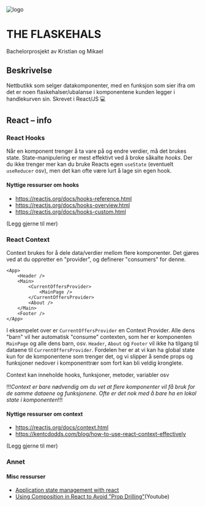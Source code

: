 ![logo](https://github.com/KristianUSN/techstore/blob/master/public/TheFlaskehals.png?raw=true)
# THE FLASKEHALS
Bachelorprosjekt av Kristian og Mikael

## Beskrivelse
Nettbutikk som selger datakomponenter, med en funksjon som sier ifra om det er noen flaskehalser/ubalanse i komponentene kunden legger i handlekurven sin. Skrevet i React/JS 💻

## React – info
### React Hooks
Når en komponent trenger å ta vare på og endre verdier, må det brukes state. State-manipulering er mest effektivt ved å broke såkalte *hooks*. Der du ikke trenger mer kan du bruke Reacts egen `useState` (eventuelt `useReducer` osv), men det kan ofte være lurt å lage sin egen hook.
#### Nyttige ressurser om hooks
* https://reactjs.org/docs/hooks-reference.html
* https://reactjs.org/docs/hooks-overview.html
* https://reactjs.org/docs/hooks-custom.html

(Legg gjerne til mer)

### React Context
Context brukes for å dele data/verdier mellom flere komponenter. Det gjøres ved at du oppretter en "provider", og definerer "consumers" for denne.
```reactjs
<App>
    <Header />
    <Main>
        <CurrentOffersProvider>
            <MainPage />
        </CurrentOffersProvider>
        <About />
    </Main>
    <Footer />
</App>
```
I eksempelet over er `CurrentOffersProvider` en Context Provider. Alle dens "barn" vil her automatisk "consume" contexten, som her er komponenten `MainPage` og alle dens barn, osv. `Header`, `About` og `Footer` vil ikke ha tilgang til dataene til `CurrentOffersProvider`. Fordelen her er at vi kan ha global state kun for de komponentene som trenger det, og vi slipper å sende props og funksjoner nedover i komponenttrær som fort kan bli veldig kronglete. 

Context kan inneholde hooks, funksjoner, metoder, variabler osv

!!!*Context er bare nødvendig om du vet at flere komponenter vil få bruk for de samme dataene og funksjonene. Ofte er det nok med å bare ha en lokal state i komponenten*!!!

#### Nyttige ressurser om context
* https://reactjs.org/docs/context.html
* https://kentcdodds.com/blog/how-to-use-react-context-effectively

(Legg gjerne til mer)

### Annet

#### Misc ressurser
* [Application state management with react](https://kentcdodds.com/blog/application-state-management-with-react)
* [Using Composition in React to Avoid "Prop Drilling"](https://www.youtube.com/watch?v=3XaXKiXtNjw)(Youtube)